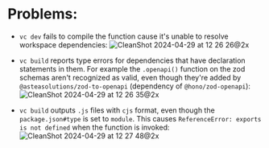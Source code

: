 # Problems:

- `vc dev` fails to compile the function cause it's unable to resolve workspace dependencies:
  ![CleanShot 2024-04-29 at 12 26 26@2x](https://github.com/juliusmarminge/hono-vercel/assets/51714798/bea7c0b9-db92-4fea-8f85-2dc789828159)

- `vc build` reports type errors for dependencies that have declaration statements in them. For example the `.openapi()` function on the zod schemas aren't recognized as valid, even though they're added by `@asteasolutions/zod-to-openapi` (dependency of `@hono/zod-openapi`):
  ![CleanShot 2024-04-29 at 12 26 35@2x](https://github.com/juliusmarminge/hono-vercel/assets/51714798/b257c615-f6e6-41a2-9235-b27e2088efe4)

- `vc build` outputs `.js` files with `cjs` format, even though the `package.json#type` is set to `module`. This causes `ReferenceError: exports is not defined` when the function is invoked:
  ![CleanShot 2024-04-29 at 12 27 48@2x](https://github.com/juliusmarminge/hono-vercel/assets/51714798/f6dc27ca-8828-4ca8-8bd5-ee5d83af9acc)

